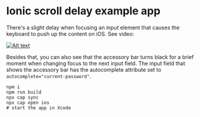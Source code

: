 # Ionic scroll delay example app

There's a slight delay when focusing an input element that causes the keyboard to push up the content on iOS.
See video:

[![Alt text](https://img.youtube.com/vi/qJaWY6eXy9s/0.jpg)](https://www.youtube.com/watch?v=qJaWY6eXy9s)

Besides that, you can also see that the accessory bar turns black for a brief moment when changing focus to the next input field.
The input field that shows the accessory bar has the autocomplete attribute set to `autocomplete="current-password"`.

```
npm i
npm run build
npx cap sync
npx cap open ios
# start the app in Xcode
```
